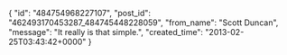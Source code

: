  {
   "id": "484754968227107",
   "post_id": "462493170453287_484745448228059",
   "from_name": "Scott Duncan",
   "message": "It really is that simple.",
   "created_time": "2013-02-25T03:43:42+0000"
 }
